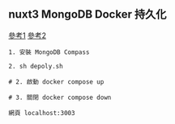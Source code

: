 ## nuxt3 MongoDB Docker 持久化
[參考1](https://medium.com/@evanfang.hi/%E4%BD%BF%E7%94%A8-docker-compose-%E5%95%9F%E5%8B%95-mongodb-dc8f5cc997dd)
[參考2](
https://www.notion.so/fb92b39fa20b45fda7b5f81729b0f673?v=e1d77d5b9c004c4d878233c0f101b984&p=7bef22efd5584349aecc2481142f3bff&pm=s
)
```
1. 安裝 MongoDB Compass

2. sh depoly.sh

# 2. 啟動 docker compose up

# 3. 關閉 docker compose down

網頁 localhost:3003
```